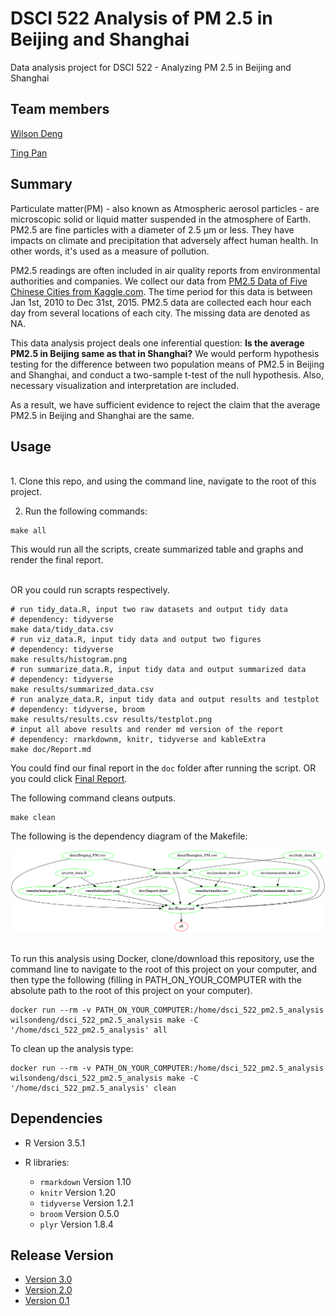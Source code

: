 # DSCI 522 Analysis of PM 2.5 in Beijing and Shanghai
Data analysis project for DSCI 522 - Analyzing PM 2.5 in Beijing and Shanghai

## Team members

[Wilson Deng](https://github.com/xiaoweideng)

[Ting Pan](https://github.com/panntingg)

## Summary

Particulate matter(PM) - also known as Atmospheric aerosol particles - are microscopic solid or liquid matter suspended in the atmosphere of Earth. PM2.5 are fine particles with a diameter of 2.5 μm or less. They have impacts on climate and precipitation that adversely affect human health. In other words, it's used as a measure of pollution.

PM2.5 readings are often included in air quality reports from environmental authorities and companies. We collect our data from [PM2.5 Data of Five Chinese Cities from Kaggle.com](https://www.kaggle.com/uciml/pm25-data-for-five-chinese-cities). The time period for this data is between Jan 1st, 2010 to Dec 31st, 2015. PM2.5 data are collected each hour each day from several locations of each city. The missing data are denoted as NA.

This data analysis project deals one inferential question: **Is the average PM2.5 in Beijing same as that in Shanghai?** We would perform hypothesis testing for the difference between two population means of PM2.5 in Beijing and Shanghai, and conduct a two-sample t-test of the null hypothesis. Also, necessary visualization and interpretation are included.

As a result, we have sufficient evidence to reject the claim that the average PM2.5 in Beijing and Shanghai are the same.

## Usage
<br>
1. Clone this repo, and using the command line, navigate to the root of this project.

2. Run the following commands:

```
make all
```
This would run all the scripts, create summarized table and graphs and render the final report.

<br> OR you could run scrapts respectively.

```
# run tidy_data.R, input two raw datasets and output tidy data
# dependency: tidyverse
make data/tidy_data.csv
# run viz_data.R, input tidy data and output two figures
# dependency: tidyverse
make results/histogram.png
# run summarize_data.R, input tidy data and output summarized data
# dependency: tidyverse
make results/summarized_data.csv
# run analyze_data.R, input tidy data and output results and testplot
# dependency: tidyverse, broom
make results/results.csv results/testplot.png
# input all above results and render md version of the report
# dependency: rmarkdownm, knitr, tidyverse and kableExtra
make doc/Report.md
```

You could find our final report in the `doc` folder after running the script. OR you could click [Final Report](https://github.com/UBC-MDS/DSCI_522_PM2.5_Analysis/blob/master/doc/Report.md).

The following command cleans outputs.
```
make clean
```

The following is the dependency diagram of the Makefile:

![](Makefile.png)

<br> To run this analysis using Docker, clone/download this repository, use the command line to navigate to the root of this project on your computer, and then type the following (filling in PATH_ON_YOUR_COMPUTER with the absolute path to the root of this project on your computer).

```
docker run --rm -v PATH_ON_YOUR_COMPUTER:/home/dsci_522_pm2.5_analysis wilsondeng/dsci_522_pm2.5_analysis make -C '/home/dsci_522_pm2.5_analysis' all
```

To clean up the analysis type:

```
docker run --rm -v PATH_ON_YOUR_COMPUTER:/home/dsci_522_pm2.5_analysis wilsondeng/dsci_522_pm2.5_analysis make -C '/home/dsci_522_pm2.5_analysis' clean
```


## Dependencies

- R Version 3.5.1

- R libraries:
    - `rmarkdown` Version 1.10
    - `knitr` Version 1.20
    - `tidyverse` Version 1.2.1
    - `broom` Version 0.5.0
    - `plyr` Version 1.8.4

## Release Version

- [Version 3.0](https://github.com/UBC-MDS/DSCI_522_PM2.5_Analysis/tree/V3.0)
- [Version 2.0](https://github.com/UBC-MDS/DSCI_522_PM2.5_Analysis/tree/v2.0)
- [Version 0.1](https://github.com/UBC-MDS/DSCI_522_PM2.5_Analysis/tree/v0.1)